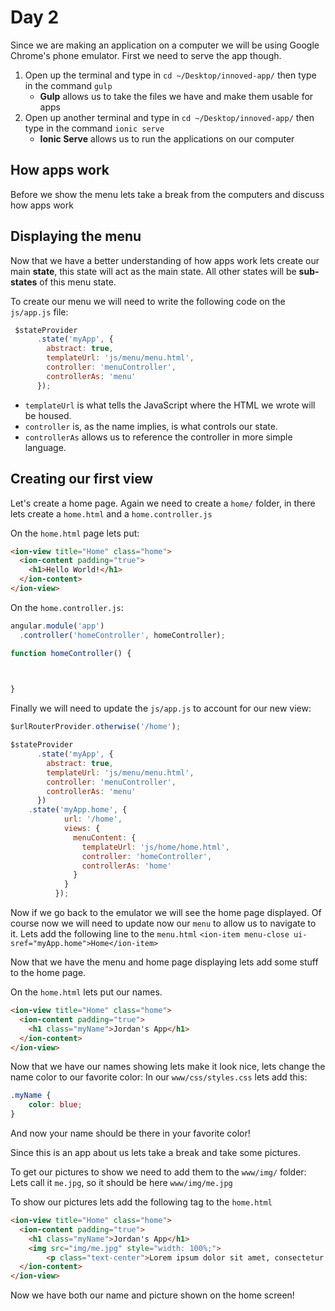# Day 2

Since we are making an application on a computer we will be using Google Chrome's phone emulator. First we need to serve the app though.
1. Open up the terminal and type in `cd ~/Desktop/innoved-app/` then type in the command `gulp`
    - __Gulp__ allows us to take the files we have and make them usable for apps
2. Open up another terminal and type in `cd ~/Desktop/innoved-app/` then type in the command `ionic serve`
    - __Ionic Serve__ allows us to run the applications on our computer


## How apps work
Before we show the menu lets take a break from the computers and discuss how apps work

## Displaying the menu
Now that we have a better understanding of how apps work lets create our main __state__, this state will act as the main state. All other states will be __sub-states__ of this menu state.

To create our menu we will need to write the following code on the `js/app.js` file:
```javascript
 $stateProvider
      .state('myApp', {
        abstract: true,
        templateUrl: 'js/menu/menu.html',
        controller: 'menuController',
        controllerAs: 'menu'
      });
```

- `templateUrl` is what tells the JavaScript where the HTML we wrote will be housed.
- `controller` is, as the name implies, is what controls our state.
- `controllerAs` allows us to reference the controller in more simple language.


## Creating our first view
Let's create a home page.
Again we need to create a `home/` folder, in there lets create a `home.html` and a `home.controller.js`

On the `home.html` page lets put:
```html
<ion-view title="Home" class="home">
  <ion-content padding="true">
    <h1>Hello World!</h1>
  </ion-content>
</ion-view>
```

On the `home.controller.js`:
```javascript
angular.module('app')
  .controller('homeController', homeController);

function homeController() {

  

}
```

Finally we will need to update the `js/app.js` to account for our new view:
```javascript
$urlRouterProvider.otherwise('/home');

$stateProvider
      .state('myApp', {
        abstract: true,
        templateUrl: 'js/menu/menu.html',
        controller: 'menuController',
        controllerAs: 'menu'
      })
    .state('myApp.home', {
            url: '/home',
            views: {
              menuContent: {
                templateUrl: 'js/home/home.html',
                controller: 'homeController',
                controllerAs: 'home'
              }
            }
          });
```

Now if we go back to the emulator we will see the home page displayed. Of course now we will need to update now our `menu` to allow us to navigate to it.
Lets add the following line to the `menu.html`
`<ion-item menu-close ui-sref="myApp.home">Home</ion-item>`

Now that we have the menu and home page displaying lets add some stuff to the home page.

On the `home.html` lets put our names.

```html
<ion-view title="Home" class="home">
  <ion-content padding="true">
    <h1 class="myName">Jordan's App</h1>
  </ion-content>
</ion-view>
```


Now that we have our names showing lets make it look nice, lets change the name color to our favorite color:
In our `www/css/styles.css` lets add this:
```css
.myName {
    color: blue;
}
```

And now your name should be there in your favorite color!

Since this is an app about us lets take a break and take some pictures.

To get our pictures to show we need to add them to the `www/img/` folder:
Lets call it `me.jpg`, so it should be here `www/img/me.jpg`

To show our pictures lets add the following tag to the `home.html`

```html
<ion-view title="Home" class="home">
  <ion-content padding="true">
    <h1 class="myName">Jordan's App</h1>
    <img src="img/me.jpg" style="width: 100%;">
        <p class="text-center">Lorem ipsum dolor sit amet, consectetur adipisicing elit. Ad amet eligendi hic impedit iure labore quas voluptas voluptatem. Blanditiis earum eum fugit, in iste minima neque nostrum quam ullam velit?</p>
  </ion-content>
</ion-view>
```

Now we have both our name and picture shown on the home screen!